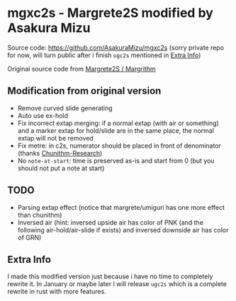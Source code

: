 # mgxc2s - Margrete2S modified by Asakura Mizu

Source code: https://github.com/AsakuraMizu/mgxc2s (sorry private repo for now, will turn public after i finish `ugc2s` mentioned in [Extra Info](#extra-info))

Original source code from [Margrete2S / Margrithm](https://margrithm.girlsband.party/)

## Modification from original version

- Remove curved slide generating
- Auto use ex-hold
- Fix incorrect extap merging: if a normal extap (with air or something) and a marker extap for hold/slide are in the same place, the normal extap will not be removed
- Fix metre: in c2s, numerator should be placed in front of denominator (thanks [Chunithm-Research](https://github.com/Suprnova/Chunithm-Research/blob/main/Charting.md))
- No `note-at-start`: time is preserved as-is and start from 0 (but you should not put a note at start)

## TODO

- Parsing extap effect (notice that margrete/umiguri has one more effect than chunithm)
- Inversed air (hint: inversed upside air has color of PNK (and the following air-hold/air-slide if exists) and inversed downside air has color of GRN)

## Extra Info

I made this modified version just because i have no time to completely rewrite it. In January or maybe later I will release `ugc2s` which is a complete rewrite in rust with more features.
